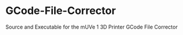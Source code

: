 GCode-File-Corrector
====================

Source and Executable for the mUVe 1 3D Printer GCode File Corrector
